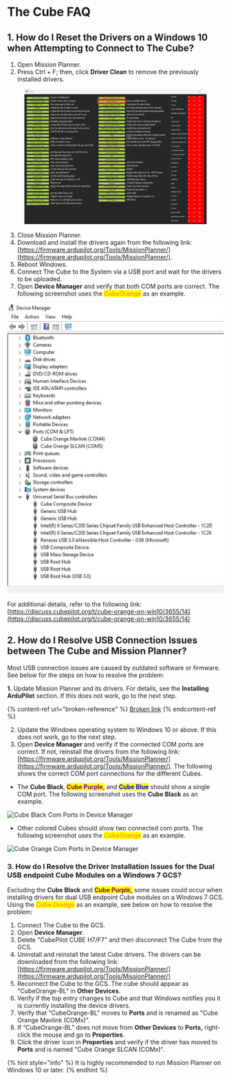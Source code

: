 # The Cube FAQ

## 1. How do I Reset the Drivers on a Windows 10 when Attempting to Connect to The Cube?&#x20;

1. Open Mission Planner.&#x20;
2. Press Ctrl + F; then, click **Driver Clean** to remove the previously installed drivers.&#x20;

<figure><img src="../.gitbook/assets/image (32).png" alt=""><figcaption></figcaption></figure>

3. Close Mission Planner.&#x20;
4. Download and install the drivers again from the following link: [https://firmware.ardupilot.org/Tools/MissionPlanner/](https://firmware.ardupilot.org/Tools/MissionPlanner/).
5. Reboot Windows.
6. Connect The Cube to the System via a USB port and wait for the drivers to be uploaded.&#x20;
7. Open **Device Manager** and verify that both COM ports are correct. The following screenshot uses the <mark style="color:orange;">**CubeOrange**</mark> as an example.

![](<../.gitbook/assets/Cube Orange - Windows 10 - Chris_Goodall.jpeg>)

For additional details, refer to the following link:\
[https://discuss.cubepilot.org/t/cube-orange-on-win10/3655/14](https://discuss.cubepilot.org/t/cube-orange-on-win10/3655/14)

## 2. How do I Resolve USB Connection Issues between The Cube and Mission Planner?

Most USB connection issues are caused by outdated software or firmware. See below for the steps on how to resolve the problem:

**1.** Update Mission Planner and its drivers. For details, see the **Installing ArduPilot** section. If this does not work, go to the next step.

{% content-ref url="broken-reference" %}
[Broken link](broken-reference)
{% endcontent-ref %}

2. Update the Windows operating system to Windows 10 or above. If this does not work, go to the next step.
3. Open **Device Manager** and verify if the connected COM ports are correct. If not, reinstall the drivers from the following link: [https://firmware.ardupilot.org/Tools/MissionPlanner/](https://firmware.ardupilot.org/Tools/MissionPlanner/). The following shows the correct COM port connections for the different Cubes.&#x20;

* The **Cube Black**, <mark style="color:purple;">**Cube Purple,**</mark> and <mark style="color:blue;">**Cube Blue**</mark> should show a single COM port. The following screenshot uses the **Cube Black** as an example.

![Cube Black Com Ports in Device Manager ](../.gitbook/assets/cube-black-device-manager-port.jpg)

* Other colored Cubes should show two connected com ports. The following screenshot uses the <mark style="color:orange;">**CubeOrange**</mark> as an example.

![Cube Orange Com Ports in Device Manager ](../.gitbook/assets/cube-orange-device-manager-ports.jpg)

### 3. How do I Resolve the Driver Installation Issues for the Dual USB endpoint Cube Modules on a Windows 7 GCS?

Excluding the **Cube Black** and <mark style="color:purple;">**Cube Purple,**</mark> some issues could occur when installing drivers for dual USB endpoint Cube modules on a Windows 7 GCS. Using the <mark style="color:orange;">**Cube Orange**</mark> as an example, see below on how to resolve the problem:

1. Connect The Cube to the GCS.&#x20;
2. Open **Device Manager**.
3. Delete "CubePilot CUBE H7/F7" and then disconnect The Cube from the GCS.
4. Uninstall and reinstall the latest Cube drivers. The drivers can be downloaded from the following link: [https://firmware.ardupilot.org/Tools/MissionPlanner/](https://firmware.ardupilot.org/Tools/MissionPlanner/)
5. Reconnect the Cube to the GCS. The cube should appear as "CubeOrange-BL" in **Other Devices**.
6. Verify if the top entry changes to Cube and that Windows notifies you it is currently installing the device drivers.
7. Verify that "CubeOrange-BL" moves to **Ports** and is renamed as "Cube Orange Mavlink (COMx)".
8. If “CubeOrange-BL” does not move from **Other Devices** to **Ports,** right-click the mouse and go to **Properties**.&#x20;
9. Click the driver icon in **Properties** and verify if the driver has moved to **Ports** and is named "Cube Orange SLCAN (COMx)".&#x20;

{% hint style="info" %}
It is highly recommended to run Mission Planner on Windows 10 or later.
{% endhint %}
